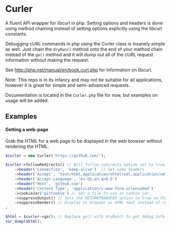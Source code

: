 # Curler


A fluent API wrapper for libcurl in php.  Setting options and headers is done using
method chaining instead of setting options explicitly using the libcurl constants.

Debugging cURL commands in php using the Curler class is insanely simple as well.
Just chain the `dryRun()` method onto the end of your method chain instead of
the `go()` method and it will dump out all of the cURL request information
without making the request.
 
See http://php.net/manual/en/book.curl.php for information on libcurl.

Note: This repo is in its infancy and may not be suitable for all
applications, however it is great for simple and semi-advanced 
requests.

Documentation is located in the `Curler.php` file for now, but examples on usage will be added.

## Examples

#### Getting a web-page
Grab the HTML for a web page to be displayed in the web browser without rendering the HTML.
```php
$curler = new Curler('https://github.com/');

$curler->followRedirects() // Will follow redirects option set to true.
    ->header('Connection', 'keep-alive')  // Set some headers
    ->header('Accept', 'text/html,application/xhtml+xml,application/xml;q=0.9,*/*;q=0.8')
    ->header('Accept-Language', 'en-US,en;q=0.5')
    ->header('Host', 'github.com')
    ->header('Content-Type', 'application/x-www-form-urlencoded')
    ->cookieJar('gitCookie') // Set a file to use as cookie jar.
    ->suppressOutput() // Sets the RETURNTRANSFER option to true so that output is fetched as string instead of displayed automatically.
    ->suppressRender() // Display in browser as HTML text instead of rendering the HTML.  Great for debugging!
;

$html = $curler->go(); // Replace go() with dryRun() to get debug info on the request without executing it.
var_dump($html);
```

